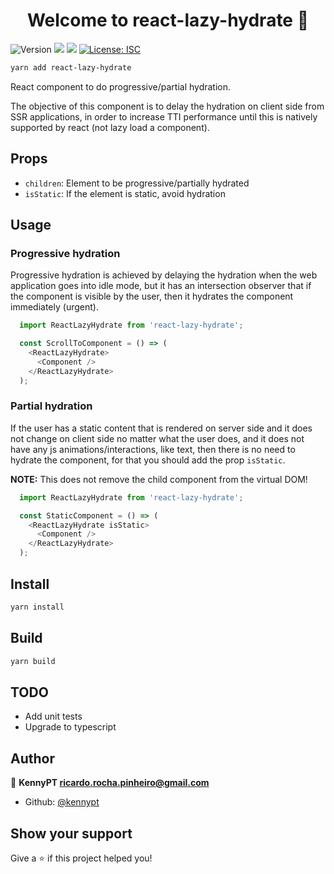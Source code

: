 <h1 align="center">Welcome to react-lazy-hydrate 👋</h1>
<p>
  <img alt="Version" src="https://img.shields.io/badge/version-1.0.7-blue.svg?cacheSeconds=2592000" />
  <img src="https://img.shields.io/badge/node-%5E12.0.0-blue.svg" />
  <img src="https://img.shields.io/badge/yarn-%5E1.12.0-blue.svg" />
  <a href="#" target="_blank">
    <img alt="License: ISC" src="https://img.shields.io/badge/License-ISC-yellow.svg" />
  </a>
</p>

```sh
yarn add react-lazy-hydrate
```

React component to do progressive/partial hydration.

The objective of this component is to delay the hydration on client side from SSR applications, in order to increase TTI performance until this is natively supported by react (not lazy load a component).

## Props

- `children`: Element to be progressive/partially hydrated
- `isStatic`: If the element is static, avoid hydration

## Usage

### Progressive hydration

Progressive hydration is achieved by delaying the hydration when the web application goes into idle mode, but it has an intersection observer that if the component is visible by the user, then it hydrates the component immediately (urgent).

```js
  import ReactLazyHydrate from 'react-lazy-hydrate';

  const ScrollToComponent = () => (
    <ReactLazyHydrate>
      <Component />
    </ReactLazyHydrate>
  );
```

### Partial hydration

If the user has a static content that is rendered on server side and it does not change on client side no matter what the user does, and it does not have any js animations/interactions, like text, then there is no need to hydrate the component, for that you should add the prop `isStatic`.

**NOTE:** This does not remove the child component from the virtual DOM!

```js
  import ReactLazyHydrate from 'react-lazy-hydrate';

  const StaticComponent = () => (
    <ReactLazyHydrate isStatic>
      <Component />
    </ReactLazyHydrate>
  );
```

## Install

```sh
yarn install
```

## Build

```sh
yarn build
```

## TODO

- Add unit tests
- Upgrade to typescript

## Author

👤 **KennyPT <ricardo.rocha.pinheiro@gmail.com>**

* Github: [@kennypt](https://github.com/kennypt)

## Show your support

Give a ⭐️ if this project helped you!
